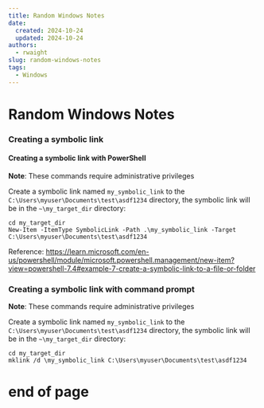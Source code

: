 ```yaml
---
title: Random Windows Notes
date:
  created: 2024-10-24
  updated: 2024-10-24
authors:
  - rwaight
slug: random-windows-notes
tags:
  - Windows
---
```


# Random Windows Notes

### Creating a symbolic link

#### Creating a symbolic link with PowerShell


**Note**: These commands require administrative privileges

Create a symbolic link named `my_symbolic_link` to the `C:\Users\myuser\Documents\test\asdf1234` directory, the symbolic link will be in the `~\my_target_dir` directory:
```shell
cd my_target_dir
New-Item -ItemType SymbolicLink -Path .\my_symbolic_link -Target C:\Users\myuser\Documents\test\asdf1234
```

Reference: https://learn.microsoft.com/en-us/powershell/module/microsoft.powershell.management/new-item?view=powershell-7.4#example-7-create-a-symbolic-link-to-a-file-or-folder


### Creating a symbolic link with command prompt

**Note**: These commands require administrative privileges

Create a symbolic link named `my_symbolic_link` to the `C:\Users\myuser\Documents\test\asdf1234` directory, the symbolic link will be in the `~\my_target_dir` directory:
```shell
cd my_target_dir
mklink /d \my_symbolic_link C:\Users\myuser\Documents\test\asdf1234
```

# end of page
